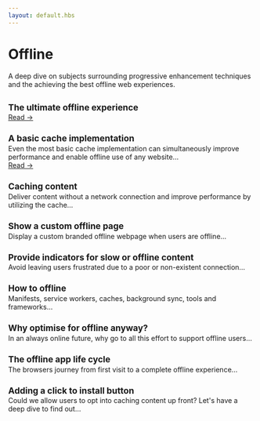 ```yaml
---
layout: default.hbs
---
```


# Offline
<p class="subtitle">
  A deep dive on subjects surrounding progressive enhancement techniques and the achieving the best offline web experiences.
</p>

<section class="articles">
  <div class="articles__item">
    <h2 class="articles__item-title">
      The ultimate offline experience
    </h2>
    <a href="/the-ultimate-offline-experience.html">Read &rarr;</a>
  </div>

  <div class="articles__item">
    <h2 class="articles__item-title">
      A basic cache implementation
    </h2>
    <p class="articles__item-content">
      Even the most basic cache implementation can simultaneously improve performance and enable offline use of any website&hellip;
    </p>
    <a href="/a-basic-cache-implementation.html">Read &rarr;</a>
  </div>

  <div class="articles__item">
    <h2 class="articles__item-title">
      Caching content
    </h2>
    <p class="articles__item-content">
      Deliver content without a network connection and improve performance by utilizing the cache&hellip;
    </p>
  </div>

  <div class="articles__item">
    <h2 class="articles__item-title">
      Show a custom offline page
    </h2>
    <p class="articles__item-content">
      Display a custom branded offline webpage when users are
      offline...
    </p>
  </div>

  <div class="articles__item">
    <h2 class="articles__item-title">
      Provide indicators for slow or offline content
    </h2>
    <p class="articles__item-content">
      Avoid leaving users frustrated due to a poor or non-existent connection&hellip;
    </p>
  </div>

  <div class="articles__item">
    <h2 class="articles__item-title">
      How to offline
    </h2>
    <p class="articles__item-content">
      Manifests, service workers, caches, background sync, tools and
      frameworks...
    </p>
  </div>

  <div class="articles__item">
    <h2 class="articles__item-title">
      Why optimise for offline anyway?
    </h2>
    <p class="articles__item-content">
      In an always online future, why go to all this effort to support offline users&hellip;
    </p>
  </div>

  <div class="articles__item">
    <h2 class="articles__item-title">
      The offline app life cycle
    </h2>
    <p class="articles__item-content">
      The browsers journey from first visit to a complete offline experience&hellip;
    </p>
  </div>

  <div class="articles__item">
    <h2 class="articles__item-title">
      Adding a click to install button
    </h2>
    <p class="articles__item-content">
      Could we allow users to opt into caching content up front? Let's have a deep dive to find out&hellip;
    </p>
  </div>
</section>

<style>
  .articles {
    margin-top: 2em;
  }

  .articles__item {
    padding-bottom: 1.5rem;
  }

  .articles__item-title {
    font-size: 1.25em;
    margin: 0 0 .1em 0;
  }

  .articles__item-content {
    margin: 0;
  }
</style>